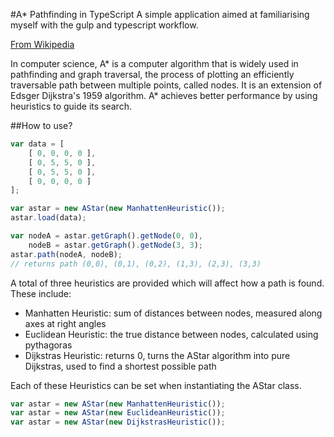 #A* Pathfinding in TypeScript
A simple application aimed at familiarising myself with the gulp and typescript workflow.

[From Wikipedia](https://en.wikipedia.org/wiki/A*_search_algorithm)

In computer science, A* is a computer algorithm that is widely used in pathfinding and graph traversal, 
the process of plotting an efficiently traversable path between multiple points, called nodes. 
It is an extension of Edsger Dijkstra's 1959 algorithm. A* achieves better performance by using heuristics to guide its search.

##How to use?
```Javascript
var data = [
	[ 0, 0, 0, 0 ],
	[ 0, 5, 5, 0 ],
	[ 0, 5, 5, 0 ],
	[ 0, 0, 0, 0 ]
];

var astar = new AStar(new ManhattenHeuristic());
astar.load(data);

var nodeA = astar.getGraph().getNode(0, 0),
	nodeB = astar.getGraph().getNode(3, 3);
astar.path(nodeA, nodeB); 
// returns path (0,0), (0,1), (0,2), (1,3), (2,3), (3,3)
```
A total of three heuristics are provided which will affect how a path is found. These include:
- Manhatten Heuristic: sum of distances between nodes, measured along axes at right angles
- Euclidean Heuristic: the true distance between nodes, calculated using pythagoras
- Dijkstras Heuristic: returns 0, turns the AStar algorithm into pure Dijkstras, used to find a shortest possible path

Each of these Heuristics can be set when instantiating the AStar class.

```Javascript
var astar = new AStar(new ManhattenHeuristic());
var astar = new AStar(new EuclideanHeuristic());
var astar = new AStar(new DijkstrasHeuristic());
```